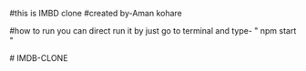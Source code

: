 #this is IMBD clone 
#created by-Aman kohare

#how to run
you can direct run it by just go to terminal and type-
" npm start "


#   I M D B - C L O N E  
 